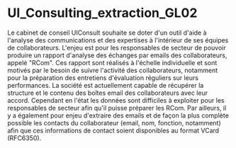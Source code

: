 # UI_Consulting_extraction_GL02

Le cabinet de conseil UIConsult souhaite se doter d'un outil d'aide à l'analyse des communications et des expertises à l'intérieur de ses équipes de collaborateurs. L'enjeu est pour les responsables de secteur de pouvoir produire un rapport d'analyse des échanges par emails des collaborateurs, appelé "RCom". Ces rapport sont réalisés à l'échelle individuelle et sont motivés par le besoin de suivre l'activité des collaborateurs, notamment pour la préparation des entretiens d'évaluation réguliers sur leurs performances. La société est actuellement capable de récupérer la structure et le contenu des boîtes email des collaborateurs avec leur accord. Cependant en l'état les données sont difficiles à exploiter pour les responsables de secteur afin qu'il puisse préparer les RCom. Par ailleurs, il y a également pour enjeu d'extraire des emails et de façon la plus complète possible les contacts du collaborateur (email, nom, fonction, notamment) afin que ces informations de contact soient disponibles au format VCard (RFC6350).
